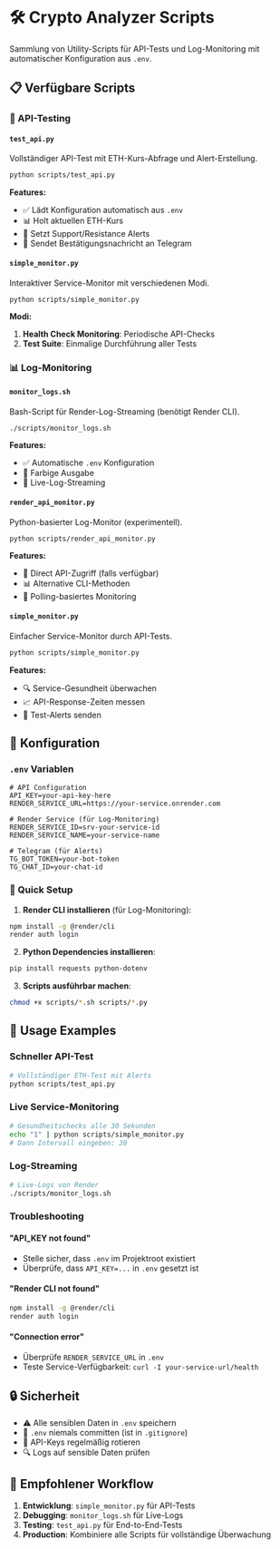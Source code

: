 # 🛠️ Crypto Analyzer Scripts

Sammlung von Utility-Scripts für API-Tests und Log-Monitoring mit automatischer Konfiguration aus `.env`.

## 📋 Verfügbare Scripts

### 🧪 API-Testing

#### `test_api.py`
Vollständiger API-Test mit ETH-Kurs-Abfrage und Alert-Erstellung.

```bash
python scripts/test_api.py
```

**Features:**
- ✅ Lädt Konfiguration automatisch aus `.env`
- 📊 Holt aktuellen ETH-Kurs
- 🔔 Setzt Support/Resistance Alerts
- 📱 Sendet Bestätigungsnachricht an Telegram

#### `simple_monitor.py`
Interaktiver Service-Monitor mit verschiedenen Modi.

```bash
python scripts/simple_monitor.py
```

**Modi:**
1. **Health Check Monitoring**: Periodische API-Checks
2. **Test Suite**: Einmalige Durchführung aller Tests

### 📊 Log-Monitoring

#### `monitor_logs.sh`
Bash-Script für Render-Log-Streaming (benötigt Render CLI).

```bash
./scripts/monitor_logs.sh
```

**Features:**
- ✅ Automatische `.env` Konfiguration
- 🎨 Farbige Ausgabe
- 🔄 Live-Log-Streaming

#### `render_api_monitor.py`
Python-basierter Log-Monitor (experimentell).

```bash
python scripts/render_api_monitor.py
```

**Features:**
- 🚀 Direct API-Zugriff (falls verfügbar)
- 📊 Alternative CLI-Methoden
- 🔄 Polling-basiertes Monitoring

#### `simple_monitor.py`
Einfacher Service-Monitor durch API-Tests.

```bash
python scripts/simple_monitor.py
```

**Features:**
- 🔍 Service-Gesundheit überwachen
- 📈 API-Response-Zeiten messen
- 🔔 Test-Alerts senden

## 🔧 Konfiguration

### `.env` Variablen

```env
# API Configuration
API_KEY=your-api-key-here
RENDER_SERVICE_URL=https://your-service.onrender.com

# Render Service (für Log-Monitoring)
RENDER_SERVICE_ID=srv-your-service-id
RENDER_SERVICE_NAME=your-service-name

# Telegram (für Alerts)
TG_BOT_TOKEN=your-bot-token
TG_CHAT_ID=your-chat-id
```

### 🚀 Quick Setup

1. **Render CLI installieren** (für Log-Monitoring):
```bash
npm install -g @render/cli
render auth login
```

2. **Python Dependencies installieren**:
```bash
pip install requests python-dotenv
```

3. **Scripts ausführbar machen**:
```bash
chmod +x scripts/*.sh scripts/*.py
```

## 📖 Usage Examples

### Schneller API-Test
```bash
# Vollständiger ETH-Test mit Alerts
python scripts/test_api.py
```

### Live Service-Monitoring
```bash
# Gesundheitschecks alle 30 Sekunden
echo "1" | python scripts/simple_monitor.py
# Dann Intervall eingeben: 30
```

### Log-Streaming
```bash
# Live-Logs von Render
./scripts/monitor_logs.sh
```

### Troubleshooting

#### "API_KEY not found"
- Stelle sicher, dass `.env` im Projektroot existiert
- Überprüfe, dass `API_KEY=...` in `.env` gesetzt ist

#### "Render CLI not found"
```bash
npm install -g @render/cli
render auth login
```

#### "Connection error"
- Überprüfe `RENDER_SERVICE_URL` in `.env`
- Teste Service-Verfügbarkeit: `curl -I your-service-url/health`

## 🔒 Sicherheit

- ⚠️ Alle sensiblen Daten in `.env` speichern
- 🚫 `.env` niemals committen (ist in `.gitignore`)
- 🔐 API-Keys regelmäßig rotieren
- 🔍 Logs auf sensible Daten prüfen

## 🎯 Empfohlener Workflow

1. **Entwicklung**: `simple_monitor.py` für API-Tests
2. **Debugging**: `monitor_logs.sh` für Live-Logs
3. **Testing**: `test_api.py` für End-to-End-Tests
4. **Production**: Kombiniere alle Scripts für vollständige Überwachung
